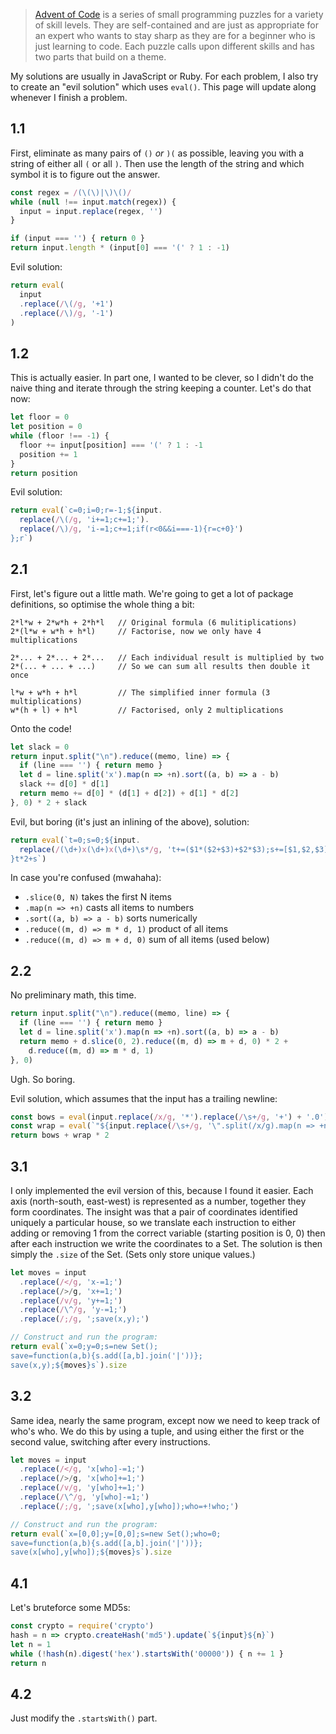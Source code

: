 > [Advent of Code] is a series of small programming puzzles for a variety
> of skill levels. They are self-contained and are just as appropriate for
> an expert who wants to stay sharp as they are for a beginner who is just
> learning to code. Each puzzle calls upon different skills and has two
> parts that build on a theme.

[Advent of Code]: http://adventofcode.com

My solutions are usually in JavaScript or Ruby. For each problem, I also try to
create an "evil solution" which uses `eval()`. This page will update along
whenever I finish a problem.

## 1.1

First, eliminate as many pairs of `()` _or_ `)(` as possible, leaving you
with a string of either all `(` or all `)`. Then use the length of the
string and which symbol it is to figure out the answer.

```js
const regex = /(\(\)|\)\()/
while (null !== input.match(regex)) {
  input = input.replace(regex, '')
}

if (input === '') { return 0 }
return input.length * (input[0] === '(' ? 1 : -1)
```

Evil solution:

```js
return eval(
  input
  .replace(/\(/g, '+1')
  .replace(/\)/g, '-1')
)
```

## 1.2

This is actually easier. In part one, I wanted to be clever, so I didn't
do the naive thing and iterate through the string keeping a counter. Let's
do that now:

```js
let floor = 0
let position = 0
while (floor !== -1) {
  floor += input[position] === '(' ? 1 : -1
  position += 1
}
return position
```

Evil solution:

```js
return eval(`c=0;i=0;r=-1;${input.
  replace(/\(/g, 'i+=1;c+=1;').
  replace(/\)/g, 'i-=1;c+=1;if(r<0&&i===-1){r=c+0}')
};r`)
```

## 2.1

First, let's figure out a little math. We're going to get a lot of package
definitions, so optimise the whole thing a bit:

```
2*l*w + 2*w*h + 2*h*l   // Original formula (6 mulitiplications)
2*(l*w + w*h + h*l)     // Factorise, now we only have 4 multiplications

2*... + 2*... + 2*...   // Each individual result is multiplied by two
2*(... + ... + ...)     // So we can sum all results then double it once

l*w + w*h + h*l         // The simplified inner formula (3 multiplications)
w*(h + l) + h*l         // Factorised, only 2 multiplications
```

Onto the code!

```js
let slack = 0
return input.split("\n").reduce((memo, line) => {
  if (line === '') { return memo }
  let d = line.split('x').map(n => +n).sort((a, b) => a - b)
  slack += d[0] * d[1]
  return memo += d[0] * (d[1] + d[2]) + d[1] * d[2]
}, 0) * 2 + slack
```

Evil, but boring (it's just an inlining of the above), solution:

```js
return eval(`t=0;s=0;${input.
  replace(/(\d+)x(\d+)x(\d+)\s*/g, 't+=($1*($2+$3)+$2*$3);s+=[$1,$2,$3].sort((a,b) => a-b).slice(0,2).reduce((m,d) => m*d, 1);')
}t*2+s`)
```

In case you're confused (mwahaha):

- `.slice(0, N)` takes the first N items
- `.map(n => +n)` casts all items to numbers
- `.sort((a, b) => a - b)` sorts numerically
- `.reduce((m, d) => m * d, 1)` product of all items
- `.reduce((m, d) => m + d, 0)` sum of all items (used below)

## 2.2

No preliminary math, this time.

```js
return input.split("\n").reduce((memo, line) => {
  if (line === '') { return memo }
  let d = line.split('x').map(n => +n).sort((a, b) => a - b)
  return memo + d.slice(0, 2).reduce((m, d) => m + d, 0) * 2 +
    d.reduce((m, d) => m * d, 1)
}, 0)
```

Ugh. So boring.

Evil solution, which assumes that the input has a trailing newline:

```js
const bows = eval(input.replace(/x/g, '*').replace(/\s+/g, '+') + '.0')
const wrap = eval(`"${input.replace(/\s+/g, '\".split(/x/g).map(n => +n).sort((a, b) => a - b).slice(0, 2).reduce((m, d) => m + d, 0)+"')}".length`)
return bows + wrap * 2
```

## 3.1

I only implemented the evil version of this, because I found it easier. Each
axis (north-south, east-west) is represented as a number, together they form
coordinates. The insight was that a pair of coordinates identified uniquely
a particular house, so we translate each instruction to either adding or
removing 1 from the correct variable (starting position is 0, 0) then
after each instruction we write the coordinates to a Set. The solution is then
simply the `.size` of the Set. (Sets only store unique values.)

```js
let moves = input
  .replace(/</g, 'x-=1;')
  .replace(/>/g, 'x+=1;')
  .replace(/v/g, 'y+=1;')
  .replace(/\^/g, 'y-=1;')
  .replace(/;/g, ';save(x,y);')

// Construct and run the program:
return eval(`x=0;y=0;s=new Set();
save=function(a,b){s.add([a,b].join('|'))};
save(x,y);${moves}s`).size
```

## 3.2

Same idea, nearly the same program, except now we need to keep track of who's
who. We do this by using a tuple, and using either the first or the second
value, switching after every instructions.

```js
let moves = input
  .replace(/</g, 'x[who]-=1;')
  .replace(/>/g, 'x[who]+=1;')
  .replace(/v/g, 'y[who]+=1;')
  .replace(/\^/g, 'y[who]-=1;')
  .replace(/;/g, ';save(x[who],y[who]);who=+!who;')

// Construct and run the program:
return eval(`x=[0,0];y=[0,0];s=new Set();who=0;
save=function(a,b){s.add([a,b].join('|'))};
save(x[who],y[who]);${moves}s`).size
```

## 4.1

Let's bruteforce some MD5s:

```js
const crypto = require('crypto')
hash = n => crypto.createHash('md5').update(`${input}${n}`)
let n = 1
while (!hash(n).digest('hex').startsWith('00000')) { n += 1 }
return n
```

## 4.2

Just modify the `.startsWith()` part.


